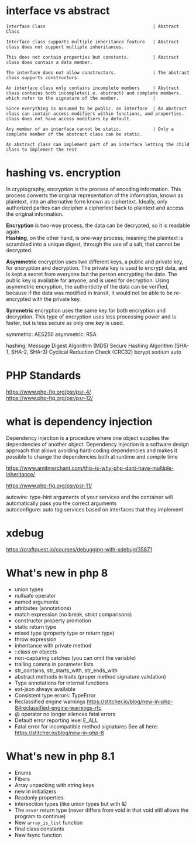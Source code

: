 
# interface vs abstract

```
Interface Class                                         | Abstract Class 

Interface class supports multiple inheritance feature   | Abstract class does not support multiple inheritances.

This does not contain properties but constants.         | Abstract class does contain a data member.

The interface does not allow constructors.              | The abstract class supports constructors.

An interface class only contains incomplete members     | Abstract class contains both incomplete(i.e. abstract) and complete members.
which refer to the signature of the member.             |

Since everything is assumed to be public, an interface  | An abstract class can contain access modifiers within functions, and properties.
class does not have access modifiers by default.

Any member of an interface cannot be static.            | Only a complete member of the abstract class can be static.

An abstract class can implement part of an interface letting the child class to implement the rest
```

# hashing vs. encryption
In cryptography, encryption is the process of encoding information. 
This process converts the original representation of the information, known as plaintext, into an alternative form known as ciphertext. 
Ideally, only authorized parties can decipher a ciphertext back to plaintext and access the original information. 

**Encryption** is two-way process, the data can be decrypted, so it is readable again.   
**Hashing**, on the other hand, is one-way process, meaning the plaintext is scrambled into a unique digest, through the use of a salt, that cannot be decrypted.


**Asymmetric** encryption uses two different keys, a public and private key, for encryption and decryption. 
The private key is used to encrypt data, and is kept a secret from everyone but the person encrypting the data. 
The public key is available for anyone, and is used for decryption. 
Using asymmetric encryption, the authenticity of the data can be verified, because if the data was modified in transit, 
it would not be able to be re-encrypted with the private key. 

**Symmetric** encryption uses the same key for both encryption and decryption. 
This type of encryption uses less processing power and is faster, but is less secure as only one key is used.

symmetric: AES256
asymmetric: RSA

hashing:
    Message Digest Algorithm (MD5)
    Secure Hashing Algorithm (SHA-1, SHA-2, SHA-3)
    Cyclical Reduction Check (CRC32)
    bcrypt
    sodium
    auto


# PHP Standards
https://www.php-fig.org/psr/psr-4/  
https://www.php-fig.org/psr/psr-12/  


# what is dependency injection
Dependency injection is a procedure where one object supplies the dependencies of another object. 
Dependency Injection is a software design approach that allows avoiding hard-coding dependencies 
and makes it possible to change the dependencies both at runtime and compile time  

https://www.amitmerchant.com/this-is-why-php-dont-have-multiple-inheritance/  

https://www.php-fig.org/psr/psr-11/  

autowire: type-hint arguments of your services and the container will automatically pass you the correct arguments  
autoconfigure: auto tag services based on interfaces that they implement  

# xdebug 
https://craftquest.io/courses/debugging-with-xdebug/35871

# What's new in php 8
- union types
- nullsafe operator
- named arguments
- attributes (annotations)
- match expression (no break, strict comparisons)
- constructor property promotion
- static return type
- mixed type (property type or return type)
- throw expression
- inheritance with private method
- ::class on objects
- non-capturing catches (you can omit the variable)
- trailing comma in parameter lists
- str_contains, str_starts_with, str_ends_with
- abstract methods in traits (proper method signature validation)
- Type annotations for internal functions
- ext-json always available
- Consistent type errors: TypeError
- Reclassified engine warnings https://stitcher.io/blog/new-in-php-8#reclassified-engine-warnings-rfc
- @ operator no longer silences fatal errors
- Default error reporting level E_ALL
- Fatal error for incompatible method signatures
  See all here: https://stitcher.io/blog/new-in-php-8

# What's new in php 8.1
- Enums
- Fibers 
- Array unpacking with string keys
- new in initializers
- Readonly properties
- intersection types (like union types but with &)
- The `never` return type (never differs from void in that void still allows the program to continue)
- New `array_is_list` function
- final class constants
- New fsync function

